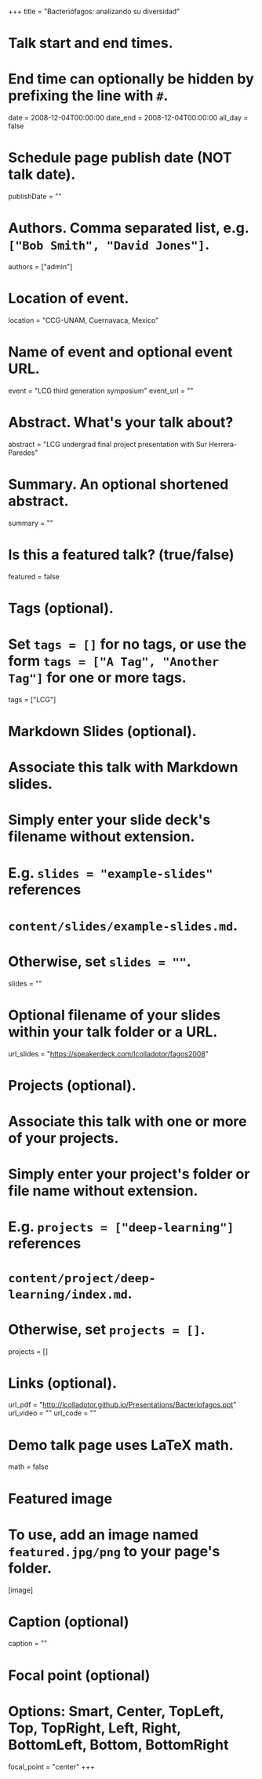 +++
title = "Bacteriófagos: analizando su diversidad"

# Talk start and end times.
#   End time can optionally be hidden by prefixing the line with `#`.
date = 2008-12-04T00:00:00
date_end = 2008-12-04T00:00:00
all_day = false

# Schedule page publish date (NOT talk date).
publishDate = ""

# Authors. Comma separated list, e.g. `["Bob Smith", "David Jones"]`.
authors = ["admin"]

# Location of event.
location = "CCG-UNAM, Cuernavaca, Mexico"

# Name of event and optional event URL.
event = "LCG third generation symposium"
event_url = ""

# Abstract. What's your talk about?
abstract = "LCG undergrad final project presentation with Sur Herrera-Paredes"

# Summary. An optional shortened abstract.
summary = ""

# Is this a featured talk? (true/false)
featured = false

# Tags (optional).
#   Set `tags = []` for no tags, or use the form `tags = ["A Tag", "Another Tag"]` for one or more tags.
tags = ["LCG"]

# Markdown Slides (optional).
#   Associate this talk with Markdown slides.
#   Simply enter your slide deck's filename without extension.
#   E.g. `slides = "example-slides"` references 
#   `content/slides/example-slides.md`.
#   Otherwise, set `slides = ""`.
slides = ""

# Optional filename of your slides within your talk folder or a URL.
url_slides = "https://speakerdeck.com/lcolladotor/fagos2008"

# Projects (optional).
#   Associate this talk with one or more of your projects.
#   Simply enter your project's folder or file name without extension.
#   E.g. `projects = ["deep-learning"]` references 
#   `content/project/deep-learning/index.md`.
#   Otherwise, set `projects = []`.
projects = []

# Links (optional).
url_pdf = "http://lcolladotor.github.io/Presentations/Bacteriofagos.ppt"
url_video = ""
url_code = ""

# Demo talk page uses LaTeX math.
math = false

# Featured image
# To use, add an image named `featured.jpg/png` to your page's folder. 
[image]
  # Caption (optional)
  caption = ""

  # Focal point (optional)
  # Options: Smart, Center, TopLeft, Top, TopRight, Left, Right, BottomLeft, Bottom, BottomRight
  focal_point = "center"
+++

<script async class="speakerdeck-embed" data-id="732afb05a0e24a33948734b33816d4f8" data-ratio="1.33333333333333" src="//speakerdeck.com/assets/embed.js"></script>


